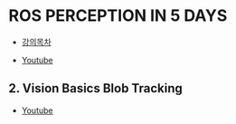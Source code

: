 # ROS PERCEPTION IN 5 DAYS

- [강의목차](https://www.robotigniteacademy.com/en/course/ros-perception-in-5-days/details/)

- [Youtube](https://www.youtube.com/watch?v=49eNObyWjzg&list=PLK0b4e05LnzZ73iWczaQfsm3h8lP7JT33)

## 2. Vision Basics Blob Tracking

- [Youtube](https://www.youtube.com/watch?v=ukGa74saFfM)
